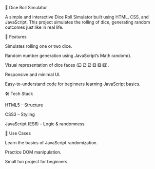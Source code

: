🎲 Dice Roll Simulator

A simple and interactive Dice Roll Simulator built using HTML, CSS, and JavaScript.
This project simulates the rolling of dice, generating random outcomes just like in real life.

🚀 Features

Simulates rolling one or two dice.

Random number generation using JavaScript’s Math.random().

Visual representation of dice faces (⚀ ⚁ ⚂ ⚃ ⚄ ⚅).

Responsive and minimal UI.

Easy-to-understand code for beginners learning JavaScript basics.

🛠️ Tech Stack

HTML5 – Structure

CSS3 – Styling

JavaScript (ES6) – Logic & randomness

🎯 Use Cases

Learn the basics of JavaScript randomization.

Practice DOM manipulation.

Small fun project for beginners.
